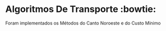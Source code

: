 # Algoritmos De Transporte :bowtie:

Foram implementados os Métodos do Canto Noroeste e do Custo Mínimo 
